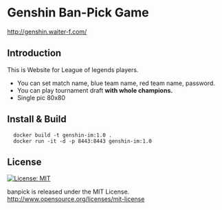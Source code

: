# Genshin Ban-Pick Game

http://genshin.waiter-f.com/

## Introduction
This is Website for League of legends players.
  - You can set match name, blue team name, red team name, password.
  - You can play tournament draft **with whole champions.**
  - Single pic 80x80

## Install & Build

``````
  docker build -t genshin-im:1.0 .
  docker run -it -d -p 8443:8443 genshin-im:1.0
``````




## License
[![License: MIT](https://img.shields.io/badge/License-MIT-yellow.svg)](https://opensource.org/licenses/MIT)

banpick is released under the MIT License. http://www.opensource.org/licenses/mit-license
